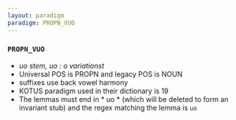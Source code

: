 ```yaml
---
layout: paradigm
paradigm: PROPN_VUO
---
```

### ` PROPN_VUO `

* _uo stem, uo : o variationst_
* Universal POS is PROPN and legacy POS is NOUN
* suffixes use back vowel harmony
* KOTUS paradigm used in their dictionary is 19
* The lemmas must end in * uo * (which will be deleted to form an invariant stub) and the regex matching the lemma is ` uo `
